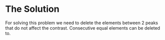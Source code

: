 # The Solution 

For solving this problem we need to delete the elements between 2 peaks that do not affect the contrast. 
Consecutive equal elements can be deleted to.
